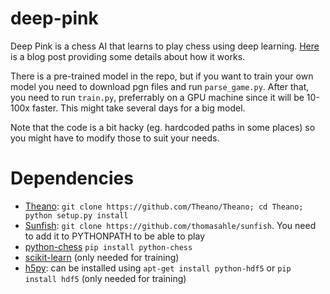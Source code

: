 deep-pink
=========

Deep Pink is a chess AI that learns to play chess using deep learning. [Here](http://erikbern.com/2014/11/29/deep-learning-for-chess/) is a  blog post providing some details about how it works.

There is a pre-trained model in the repo, but if you want to train your own model you need to download pgn files and run `parse_game.py`. After that, you need to run `train.py`, preferrably on a GPU machine since it will be 10-100x faster. This might take several days for a big model.

Note that the code is a bit hacky (eg. hardcoded paths in some places) so you might have to modify those to suit your needs.

Dependencies
============

* [Theano](https://github.com/Theano/Theano): `git clone https://github.com/Theano/Theano; cd Theano; python setup.py install`
* [Sunfish](https://github.com/thomasahle/sunfish): `git clone https://github.com/thomasahle/sunfish`. You need to add it to PYTHONPATH to be able to play
* [python-chess](https://pypi.python.org/pypi/python-chess) `pip install python-chess`
* [scikit-learn](http://scikit-learn.org/stable/install.html) (only needed for training)
* [h5py](http://www.h5py.org/): can be installed using `apt-get install python-hdf5` or `pip install hdf5` (only needed for training)
